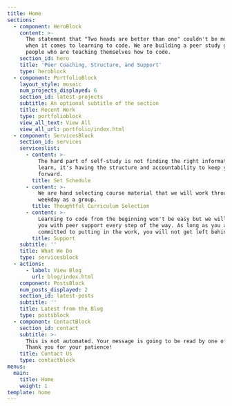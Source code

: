 ```yaml
---
title: Home
sections:
  - component: HeroBlock
    content: >-
      The statement that "Two heads are better than one" couldn't be more true
      when it comes to learning to code. We are building a peer study group for
      people who are teaching themselves how to code.
    section_id: hero
    title: 'Peer Coaching, Structure, and Support'
    type: heroblock
  - component: PortfolioBlock
    layout_style: mosaic
    num_projects_displayed: 6
    section_id: latest-projects
    subtitle: An optional subtitle of the section
    title: Recent Work
    type: portfolioblock
    view_all_text: View All
    view_all_url: portfolio/index.html
  - component: ServicesBlock
    section_id: services
    serviceslist:
      - content: >-
          The hard part of self-study is not finding the right information to
          learn, it's having the structure and accountability to keep you moving
          forward.
        title: Set Schedule
      - content: >-
          We are hand selecting course material that we will work through every
          weekday as a group.
        title: Thoughtful Curriculum Selection
      - content: >-
          Learning to code from the beginning won't be easy but we will provide
          you with peer support every step of the way. As long as you are
          committed to putting in the work, you will not get left behind.
        title: Support
    subtitle: ''
    title: What We Do
    type: servicesblock
  - actions:
      - label: View Blog
        url: blog/index.html
    component: PostsBlock
    num_posts_displayed: 2
    section_id: latest-posts
    subtitle: ''
    title: Latest from the Blog
    type: postsblock
  - component: ContactBlock
    section_id: contact
    subtitle: >-
      This is not automated. Your message is going to be read by one of us.
      Thank you for your patience!
    title: Contact Us
    type: contactblock
menus:
  main:
    title: Home
    weight: 1
template: home
---
```


